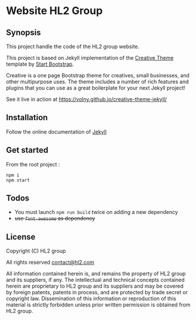 # Website HL2 Group

## Synopsis

This project handle the code of the HL2 group website.

This project is based on Jekyll implementation of the [Creative Theme](http://startbootstrap.com/template-overviews/creative/) template by [Start Bootstrap](http://startbootstrap.com).

Creative is a one page Bootstrap theme for creatives, small businesses, and other multipurpose uses.
The theme includes a number of rich features and plugins that you can use as a great boilerplate for your next Jekyll project!

See it live in action at <https://volny.github.io/creative-theme-jekyll/>

## Installation

Follow the online documentation of [Jekyll](https://jekyllrb.com/docs/quickstart/)

## Get started

From the root project :
```
npm i
npm start
```

## Todos

- You must launch `npm run build` twice on adding a new dependency
- ~~use `font-awesome` as dependency~~

## License

Copyright (C) HL2 group

All rights reserved
contact@hl2.com

All information contained herein is, and remains the property of
HL2 group and its suppliers, if any. The intellectual and technical
concepts contained herein are proprietary to HL2 group and its suppliers
and may be covered by foreign patents, patents in process, and are
protected by trade secret or copyright law. Dissemination of this
information or reproduction of this material is strictly forbidden unless
prior written permission is obtained from HL2 group.
